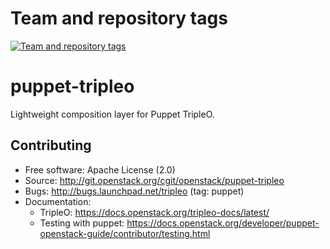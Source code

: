 Team and repository tags
========================

[![Team and repository tags](https://governance.openstack.org/tc/badges/puppet-tripleo.svg)](https://governance.openstack.org/tc/reference/tags/index.html)

<!-- Change things from this point on -->

# puppet-tripleo

Lightweight composition layer for Puppet TripleO.

## Contributing

* Free software: Apache License (2.0)
* Source: http://git.openstack.org/cgit/openstack/puppet-tripleo
* Bugs: http://bugs.launchpad.net/tripleo (tag: puppet)
* Documentation:
  * TripleO: https://docs.openstack.org/tripleo-docs/latest/
  * Testing with puppet: https://docs.openstack.org/developer/puppet-openstack-guide/contributor/testing.html
